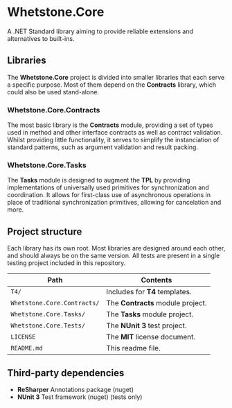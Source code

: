 # Whetstone.Core
A .NET Standard library aiming to provide reliable extensions and alternatives to built-ins.

## Libraries
The **Whetstone.Core** project is divided into smaller libraries that each serve a specific purpose. Most of them depend on the **Contracts** library, which could also be used stand-alone.

### **Whetstone.Core.Contracts**
The most basic library is the **Contracts** module, providing a set of types used in method and other interface contracts as well as contract validation. Whilst providing little functionality, it serves to simplify the instanciation of standard patterns, such as argument validation and result packing.

### **Whetstone.Core.Tasks**
The **Tasks** module is designed to augment the **TPL** by providing implementations of universally used primitives for synchronization and coordination. It allows for first-class use of asynchronous operations in place of traditional synchronization primitives, allowing for cancelation and more.

## Project structure
Each library has its own root. Most libraries are designed around each other, and should always be on the same version. All tests are present in a single testing project included in this repository.

Path                        | Contents
---                         | ---
`T4/`                       | Includes for **T4** templates.
`Whetstone.Core.Contracts/` | The **Contracts** module project.
`Whetstone.Core.Tasks/`     | The **Tasks** module project.
`Whetstone.Core.Tests/`     | The **NUnit 3** test project.
`LICENSE`                   | The **MIT** license document.
`README.md`                 | This readme file.

## Third-party dependencies

* **ReSharper** Annotations package (nuget)
* **NUnit 3** Test framework (nuget) (tests only)